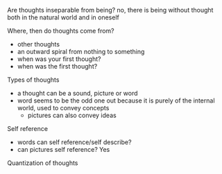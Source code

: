 Are thoughts inseparable from being? no, there is being without thought both in the natural world and in oneself

Where, then do thoughts come from? 
- other thoughts 
- an outward spiral from nothing to something
- when was your first thought?
- when was the first thought?

Types of thoughts
- a thought can be a sound, picture or word
- word seems to be the odd one out because it is purely of the internal world, used to convey concepts
	- pictures can also convey ideas

Self reference
- words can self reference/self describe?
- can pictures self reference? Yes

Quantization of thoughts
